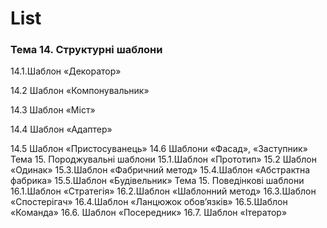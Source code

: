 # List
### Тема 14. Структурні шаблони

14.1.Шаблон «Декоратор»

14.2 Шаблон «Компонувальник»

14.3 Шаблон «Міст»

14.4 Шаблон «Адаптер»

14.5 Шаблон «Пристосуванець»
14.6 Шаблони «Фасад», «Заступник»
Тема 15. Породжувальні шаблони
15.1.Шаблон «Прототип»
15.2 Шаблон «Одинак»
15.3.Шаблон «Фабричний метод»
15.4.Шаблон «Абстрактна фабрика»
15.5.Шаблон «Будівельник»
Тема 15. Поведінкові шаблони
16.1.Шаблон «Стратегія»
16.2.Шаблон «Шаблонний метод»
16.3.Шаблон «Спостерігач»
16.4.Шаблон «Ланцюжок обов’язків»
16.5.Шаблон «Команда»
16.6. Шаблон «Посередник»
16.7. Шаблон «Ітератор»
